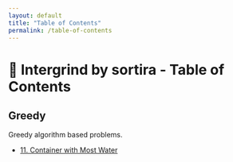 ```yaml
---
layout: default
title: "Table of Contents"
permalink: /table-of-contents
---
```


# 📘 Intergrind by sortira - Table of Contents

## Greedy 

Greedy algorithm based problems.

- [11. Container with Most Water](intergrind/greedy/container-with-most-water)


